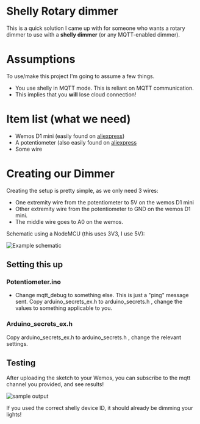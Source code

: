 # Shelly Rotary dimmer


This is a quick solution I came up with for someone who wants a rotary dimmer to use with a **shelly dimmer** (or any MQTT-enabled dimmer).


# Assumptions

To use/make this project I'm going to assume a few things.
- You use shelly in MQTT mode. This is reliant on MQTT communication.
- This implies that you **will** lose cloud connection!

# Item list (what we need)

- Wemos D1 mini (easily found on [aliexpress](https://nl.aliexpress.com/item/32255861885.html?spm=a2g0s.9042311.0.0.27424c4d8fnswV))
- A potentiometer (also easily found on [aliexpress](https://nl.aliexpress.com/item/4000102315830.html?spm=a2g0s.9042311.0.0.27424c4dRxdJf8)
- Some wire

# Creating our Dimmer

Creating the setup is pretty simple, as we only need 3 wires:
- One extremity wire from the potentiometer to 5V on the wemos D1 mini
- Other extremity wire from the potentiometer to GND on the wemos D1 mini.
- The middle wire goes to A0 on the wemos.

Schematic using a NodeMCU (this uses 3V3, I use 5V):

![Example schematic](https://i.imgur.com/rk3a9ui.jpg)

## Setting this up

### Potentiometer.ino
- Change mqtt_debug to something else. This is just a "ping" message sent.
Copy arduino_secrets_ex.h to arduino_secrets.h , change the values to something applicable to you.

### Arduino_secrets_ex.h
Copy arduino_secrets_ex.h to arduino_secrets.h , change the relevant settings.


## Testing

After uploading the sketch to your Wemos, you can subscribe to the mqtt channel you provided, and see results!

![sample output](https://i.imgur.com/zDJd4uy.jpg)

If you used the correct shelly device ID, it should already be dimming your lights!
